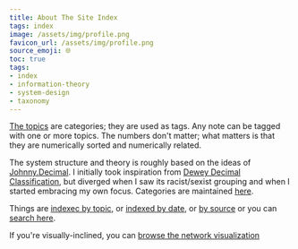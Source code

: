 ```yaml
---
title: About The Site Index
tags: index
image: /assets/img/profile.png
favicon_url: /assets/img/profile.png
source_emoji: 🌐
toc: true
tags:
- index
- information-theory
- system-design
- taxonomy
---
```


[The topics](/tags) are categories; they are used as tags.
Any note can be tagged with one or more topics.
The numbers don't matter; what matters is that they are numerically sorted and numerically related.

The system structure and theory is roughly based on the ideas of <a href="https://johnnydecimal.com" target="_blank">Johnny.Decimal</a>.
I initially took inspiration from <a href="https://en.wikipedia.org/wiki/Dewey_Decimal_Classification" target="_blank">Dewey Decimal Classification</a>, but diverged when I saw its racist/sexist grouping and when I started embracing my own focus.
  Categories are maintained <a href="https://github.com/joshbeckman/notes/blob/master/_data/decimals.yml">here</a>.

Things are [indexec by topic](/tags), or <a href="/dates">indexed by date</a>, or <a href="/sources">by source</a> or you can <a href="/search">search here</a>.

If you're visually-inclined, you can [browse the network visualization](/network)

